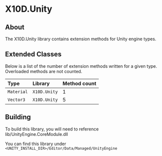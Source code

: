 # X10D.Unity

## About
The X10D.Unity library contains extension methods for Unity engine types.

## Extended Classes
Below is a list of the number of extension methods written for a given type. Overloaded methods are not counted.

| Type | Library | Method count |
| :--- | :--- | :--- |
| `Material` | `X10D.Unity` | 1 |
| `Vector3` | `X10D.Unity` | 5 |

## Building
To build this library, you will need to reference lib/UnityEngine.CoreModule.dll

You can find this library under `<UNITY_INSTALL_DIR>/Editor/Data/Managed/UnityEngine`